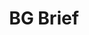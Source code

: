 ---
layout: post
title: 'BG Brief'
story: 'http://bostonglobe.github.io/brief'
text: 'A brief look at new and trending stories from The Boston Globe. Weighing in at under 10kb and 3 requests. Designed for poor connections and a quick look at the news.'
vimeo: '<iframe src="//player.vimeo.com/video/104226349?title=0&amp;byline=0&amp;portrait=0&amp;color=ffffff" width="640" height="402" frameborder="0" webkitallowfullscreen mozallowfullscreen allowfullscreen></iframe>'
---